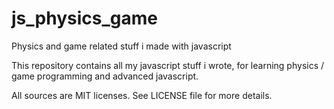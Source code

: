 # js_physics_game
Physics and game related stuff i made with javascript

This repository contains all my javascript stuff i wrote, for learning physics / game programming and advanced javascript.

All sources are MIT licenses. See LICENSE file for more details.
